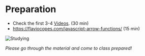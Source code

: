 # Preparation

- Check the first 3-4 [Videos](https://www.youtube.com/playlist?list=PL0zVEGEvSaeEd9hlmCXrk5yUyqUag-n84). (30 min)
- https://flaviocopes.com/javascript-arrow-functions/ (15 min)

![Studying](https://media.giphy.com/media/l0HlAgJTVaAPHEGdy/giphy.gif)

_Please go through the material and come to class prepared!_